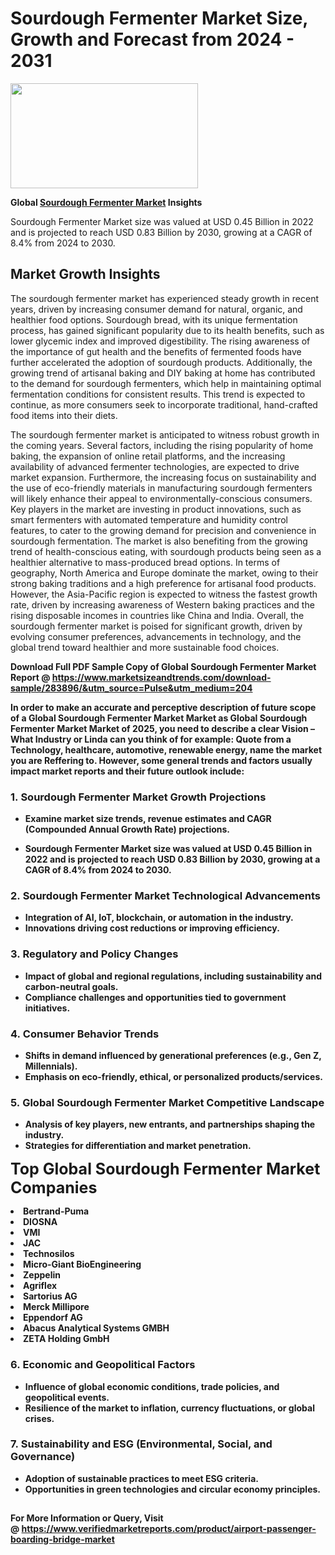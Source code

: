 <H1>Sourdough Fermenter Market Size, Growth and Forecast from 2024 - 2031</H1><img class="aligncenter size-medium wp-image-584254" src="https://thirdeyenews.in/wp-content/uploads/2024/09/Global-Market-Research-300x168.jpeg" alt="" width="300" height="168" /><p><strong>Global&nbsp;<a href="https://www.marketsizeandtrends.com/download-sample/283896/&amp;utm_source=Pulse&amp;utm_medium=204">Sourdough Fermenter Market</a> Insights</strong></p><p>Sourdough Fermenter Market size was valued at USD 0.45 Billion in 2022 and is projected to reach USD 0.83 Billion by 2030, growing at a CAGR of 8.4% from 2024 to 2030.</p><p><h2>Market Growth Insights</h2> <p>The sourdough fermenter market has experienced steady growth in recent years, driven by increasing consumer demand for natural, organic, and healthier food options. Sourdough bread, with its unique fermentation process, has gained significant popularity due to its health benefits, such as lower glycemic index and improved digestibility. The rising awareness of the importance of gut health and the benefits of fermented foods have further accelerated the adoption of sourdough products. Additionally, the growing trend of artisanal baking and DIY baking at home has contributed to the demand for sourdough fermenters, which help in maintaining optimal fermentation conditions for consistent results. This trend is expected to continue, as more consumers seek to incorporate traditional, hand-crafted food items into their diets.</p> <p><strong></strong></p> <p>The sourdough fermenter market is anticipated to witness robust growth in the coming years. Several factors, including the rising popularity of home baking, the expansion of online retail platforms, and the increasing availability of advanced fermenter technologies, are expected to drive market expansion. Furthermore, the increasing focus on sustainability and the use of eco-friendly materials in manufacturing sourdough fermenters will likely enhance their appeal to environmentally-conscious consumers. Key players in the market are investing in product innovations, such as smart fermenters with automated temperature and humidity control features, to cater to the growing demand for precision and convenience in sourdough fermentation. The market is also benefiting from the growing trend of health-conscious eating, with sourdough products being seen as a healthier alternative to mass-produced bread options. In terms of geography, North America and Europe dominate the market, owing to their strong baking traditions and a high preference for artisanal food products. However, the Asia-Pacific region is expected to witness the fastest growth rate, driven by increasing awareness of Western baking practices and the rising disposable incomes in countries like China and India. Overall, the sourdough fermenter market is poised for significant growth, driven by evolving consumer preferences, advancements in technology, and the global trend toward healthier and more sustainable food choices.</p> <p><strong></p><p><span class=""><strong>Download Full PDF Sample Copy of Global Sourdough Fermenter Market Report</strong> @ <a href="https://www.marketsizeandtrends.com/download-sample/283896/&amp;utm_source=Pulse&amp;utm_medium=204" target="_blank">https://www.marketsizeandtrends.com/download-sample/283896/&amp;utm_source=Pulse&amp;utm_medium=204</a></span></p><p>In order to make an accurate and perceptive description of future scope of a Global&nbsp;Sourdough Fermenter Market Market as Global&nbsp;Sourdough Fermenter Market Market of 2025, you need to describe a clear Vision &ndash; What Industry or Linda can you think of for example: Quote from a Technology, healthcare, automotive, renewable energy, name the market you are Reffering to. However, some general trends and factors usually impact market reports and their future outlook include:</p><h3>1.&nbsp;<strong>Sourdough Fermenter Market Growth Projections</strong></h3><ul><li>Examine market size trends, revenue estimates and CAGR (Compounded Annual Growth Rate) projections.</li><li><p>Sourdough Fermenter Market size was valued at USD 0.45 Billion in 2022 and is projected to reach USD 0.83 Billion by 2030, growing at a CAGR of 8.4% from 2024 to 2030.</p></li></ul><h3>2.&nbsp;<strong>Sourdough Fermenter Market Technological Advancements</strong></h3><ul><li>Integration of AI, IoT, blockchain, or automation in the industry.</li><li>Innovations driving cost reductions or improving efficiency.</li></ul><h3>3.&nbsp;<strong>Regulatory and Policy Changes</strong></h3><ul><li>Impact of global and regional regulations, including sustainability and carbon-neutral goals.</li><li>Compliance challenges and opportunities tied to government initiatives.</li></ul><h3>4.&nbsp;<strong>Consumer Behavior Trends</strong></h3><ul><li>Shifts in demand influenced by generational preferences (e.g., Gen Z, Millennials).</li><li>Emphasis on eco-friendly, ethical, or personalized products/services.</li></ul><h3>5.&nbsp;<strong>Global Sourdough Fermenter Market Competitive Landscape</strong></h3><ul><li>Analysis of key players, new entrants, and partnerships shaping the industry.</li><li>Strategies for differentiation and market penetration.</li></ul><p data-pm-slice="1 1 []"><span style="color: inherit; font-family: inherit; font-size: 25px;">Top Global Sourdough Fermenter Market Companies</span></p><div class="" data-test-id=""><p><li>Bertrand-Puma</li><li> DIOSNA</li><li> VMI</li><li> JAC</li><li> Technosilos</li><li> Micro-Giant BioEngineering</li><li> Zeppelin</li><li> Agriflex</li><li> Sartorius AG</li><li> Merck Millipore</li><li> Eppendorf AG</li><li> Abacus Analytical Systems GMBH</li><li> ZETA Holding GmbH</li></p></div><h3>6.&nbsp;<strong>Economic and Geopolitical Factors</strong></h3><ul><li>Influence of global economic conditions, trade policies, and geopolitical events.</li><li>Resilience of the market to inflation, currency fluctuations, or global crises.</li></ul><h3>7.&nbsp;<strong>Sustainability and ESG (Environmental, Social, and Governance)</strong></h3><ul><li>Adoption of sustainable practices to meet ESG criteria.</li><li>Opportunities in green technologies and circular economy principles.</li></ul><h2><strong style="font-size: 14px;">For More Information or Query, Visit @&nbsp;</strong><a style="background-color: #ffffff; font-size: 14px;" href="https://www.marketsizeandtrends.com/report/sourdough-fermenter-market/" target="_blank">https://www.verifiedmarketreports.com/product/airport-passenger-boarding-bridge-market</a></h2>
